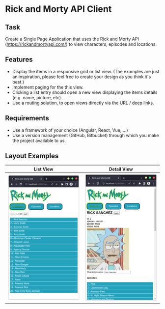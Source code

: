 # Rick and Morty API Client

## Task
Create a Single Page Application that uses the Rick and Morty API (https://rickandmortyapi.com/) to view characters, episodes and locations.

## Features
- Display the items in a responsive grid or list view.
  (The examples are just an inspiration, please feel free to create your design as you think it's best.)
- Implement paging for the this view.
- Clicking a list entry should open a new view displaying the items details (e.g. name, picture, etc).
- Use a routing solution, to open views directly via the URL / deep links.

## Requirements
- Use a framework of your choice (Angular, React, Vue, ...)
- Use a version management (GitHub, Bitbucket) through which you make the project available to us.


## Layout Examples
List View                  | Detail View 
:-------------------------:|:-------------------------:
![List View](/assets/list-view.png)  |  ![Detail View](/assets/detail-view.png)


